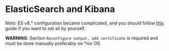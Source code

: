 # ElasticSearch and Kibana 

_Note:_ ES v8.* configuration became complicated, 
and you should follow [this](https://elasticsearch.evermight.com/docker-elk-2-agent-fleet-server-apm/) 
guide if you want to set all by yourself.

**WARNING**: Section `Reconfigure output, add certificate` 
is required and must be done manually preferably on *nix OS.